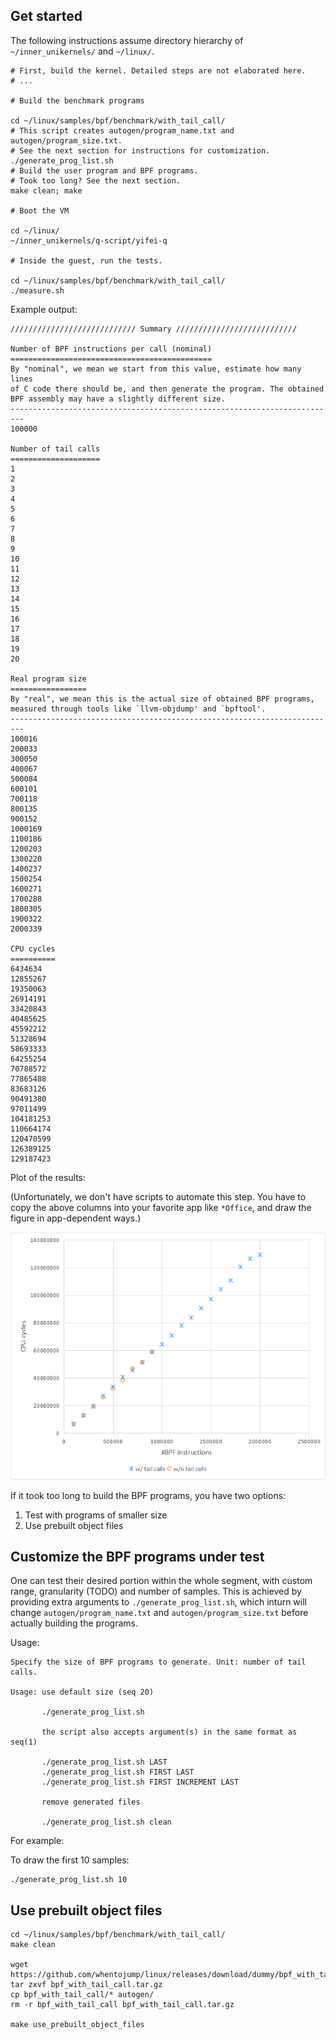 ## Get started

The following instructions assume directory hierarchy of `~/inner_unikernels/` and `~/linux/`.

```shell
# First, build the kernel. Detailed steps are not elaborated here.
# ...

# Build the benchmark programs

cd ~/linux/samples/bpf/benchmark/with_tail_call/
# This script creates autogen/program_name.txt and autogen/program_size.txt.
# See the next section for instructions for customization.
./generate_prog_list.sh
# Build the user program and BPF programs.
# Took too long? See the next section.
make clean; make

# Boot the VM

cd ~/linux/
~/inner_unikernels/q-script/yifei-q

# Inside the guest, run the tests.

cd ~/linux/samples/bpf/benchmark/with_tail_call/
./measure.sh
```

Example output:

```
//////////////////////////// Summary ///////////////////////////

Number of BPF instructions per call (nominal)
=============================================
By "nominal", we mean we start from this value, estimate how many lines
of C code there should be, and then generate the program. The obtained
BPF assembly may have a slightly different size.
-------------------------------------------------------------------------
100000

Number of tail calls
====================
1
2
3
4
5
6
7
8
9
10
11
12
13
14
15
16
17
18
19
20

Real program size
=================
By "real", we mean this is the actual size of obtained BPF programs,
measured through tools like `llvm-objdump' and `bpftool'.
-------------------------------------------------------------------------
100016
200033
300050
400067
500084
600101
700118
800135
900152
1000169
1100186
1200203
1300220
1400237
1500254
1600271
1700288
1800305
1900322
2000339

CPU cycles
==========
6434634
12855267
19350063
26914191
33420843
40485625
45592212
51328694
58693333
64255254
70788572
77865488
83683126
90491380
97011499
104181253
110664174
120470599
126389125
129187423
```

Plot of the results:

(Unfortunately, we don't have scripts to automate this step. You have to copy the above columns into your favorite app like `*Office`, and draw the figure in app-dependent ways.)

![plot.png](plot.png)

If it took too long to build the BPF programs, you have two options:

1. Test with programs of smaller size
2. Use prebuilt object files

## Customize the BPF programs under test

One can test their desired portion within the whole segment, with custom range, granularity (TODO) and number of samples. This is achieved by providing extra arguments to `./generate_prog_list.sh`, which inturn will change `autogen/program_name.txt` and `autogen/program_size.txt` before actually building the programs.

Usage:

```
Specify the size of BPF programs to generate. Unit: number of tail calls.

Usage: use default size (seq 20)

       ./generate_prog_list.sh

       the script also accepts argument(s) in the same format as seq(1)

       ./generate_prog_list.sh LAST
       ./generate_prog_list.sh FIRST LAST
       ./generate_prog_list.sh FIRST INCREMENT LAST

       remove generated files

       ./generate_prog_list.sh clean
```

For example:

To draw the first 10 samples:

```shell
./generate_prog_list.sh 10
```

<!--

TODO make the workload of one single call adjustable

To include totally 20 samples:

```shell
./generate_prog_list.sh 1000 1000 20000
```

To revert to the default:

```shell
./generate_prog_list.sh 100000 100000 1000000
```

-->

## Use prebuilt object files

```shell
cd ~/linux/samples/bpf/benchmark/with_tail_call/
make clean

wget https://github.com/whentojump/linux/releases/download/dummy/bpf_with_tail_call.tar.gz
tar zxvf bpf_with_tail_call.tar.gz
cp bpf_with_tail_call/* autogen/
rm -r bpf_with_tail_call bpf_with_tail_call.tar.gz

make use_prebuilt_object_files
```
